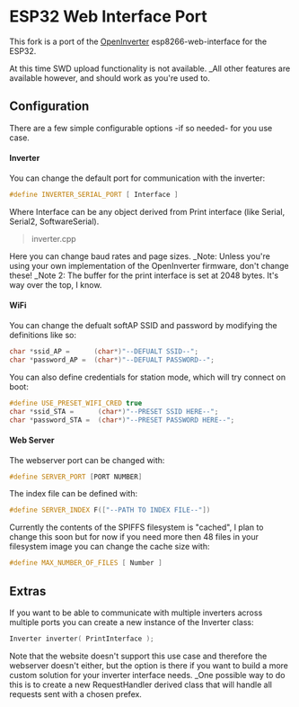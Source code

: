 # ESP32 Web Interface Port
This fork is a port of the [OpenInverter](https://openinverter.org) esp8266-web-interface for the ESP32.

At this time SWD upload functionality is not available.
_All other features are available however, and should work as you're used to.

## Configuration
There are a few simple configurable options -if so needed- for you use case.

#### Inverter
You can change the default port for communication with the inverter:
```C++
#define INVERTER_SERIAL_PORT [ Interface ]
```
Where Interface can be any object derived from Print interface (like Serial, Serial2, SoftwareSerial).

> inverter.cpp

Here you can change baud rates and page sizes. 
_Note: Unless you're using your own implementation of the OpenInverter firmware, don't change these!
_Note 2: The buffer for the print interface is set at 2048 bytes. It's way over the top, I know.

#### WiFi
You can change the defualt softAP SSID and password by modifying the definitions like so:
```C++
char *ssid_AP =      (char*)"--DEFUALT SSID--";
char *password_AP =  (char*)"--DEFUALT PASSWORD--";
```

You can also define credentials for station mode, which will try connect on boot:
```C++
#define USE_PRESET_WIFI_CRED true
char *ssid_STA =      (char*)"--PRESET SSID HERE--";
char *password_STA =  (char*)"--PRESET PASSWORD HERE--";
```

#### Web Server
The webserver port can be changed with:
```C++
#define SERVER_PORT [PORT NUMBER]
```

The index file can be defined with:
```C++
#define SERVER_INDEX F(["--PATH TO INDEX FILE--"])
```

Currently the contents of the SPIFFS filesystem is "cached", I plan to change this soon but for now if you need more then 48 files in your filesystem image you can change the cache size with:
```C++
#define MAX_NUMBER_OF_FILES [ Number ]
```

## Extras
If you want to be able to communicate with multiple inverters across multiple ports you can create a new instance of the Inverter class:
```C++
Inverter inverter( PrintInterface );
```
Note that the website doesn't support this use case and therefore the webserver doesn't either, but the option is there if you want to build a more custom solution for your inverter interface needs.
_One possible way to do this is to create a new RequestHandler derived class that will handle all requests sent with a chosen prefex.
